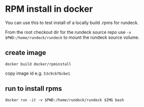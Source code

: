 # RPM install in docker

You can use this to test install of a locally build .rpms for rundeck.

From the root checkout dir for the rundeck source repo use
`-v $PWD:/home/rundeck/rundeck` to mount the rundeck source volume.

## create image

	docker build docker/rpminstall

copy image id e.g. `53c9cb76cbe1`

## run to install rpms

	docker run -it -v $PWD:/home/rundeck/rundeck $IMG bash